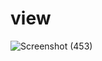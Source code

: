 # view

![Screenshot (453)](https://user-images.githubusercontent.com/75284893/170402432-a59ea64a-eed9-4441-b5af-6112168786bb.png)
